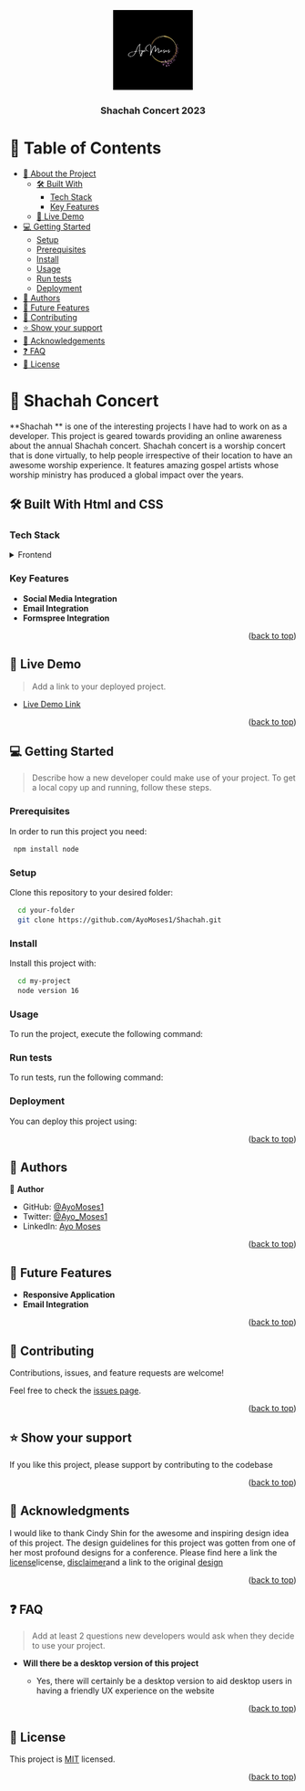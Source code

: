 

<a name="readme-top"></a>

<div align="center">

  <img src="images/1.png" alt="logo" width="140"  height="auto" />
  <br/>

  <h3><b>Shachah Concert 2023</b></h3>

</div>

<!-- TABLE OF CONTENTS -->

# 📗 Table of Contents

- [📖 About the Project](#about-project)
  - [🛠 Built With](#built-with)
    - [Tech Stack](#tech-stack)
    - [Key Features](#key-features)
  - [🚀 Live Demo](#live-demo)
- [💻 Getting Started](#getting-started)
  - [Setup](#setup)
  - [Prerequisites](#prerequisites)
  - [Install](#install)
  - [Usage](#usage)
  - [Run tests](#run-tests)
  - [Deployment](#triangular_flag_on_post-deployment)
- [👥 Authors](#authors)
- [🔭 Future Features](#future-features)
- [🤝 Contributing](#contributing)
- [⭐️ Show your support](#support)
- [🙏 Acknowledgements](#acknowledgements)
- [❓ FAQ](#faq)
- [📝 License](#license)

<!-- PROJECT DESCRIPTION -->

# 📖 Shachah Concert<a name="about-project"></a>

**Shachah ** is one of the interesting projects I have had to work on as a developer. This project is geared towards providing an online awareness about the annual Shachah concert. Shachah concert is a worship concert that is done virtually, to help people irrespective of their location to have an awesome worship experience. It features amazing gospel artists whose worship ministry has produced a global impact over the years.  
## 🛠 Built With <a name="built-with"> Html and CSS</a>

### Tech Stack <a name="tech-stack"></a>

<details>
  <summary>Frontend</summary>
  <ul>
    <li>Html and CSS</li>
  </ul>
</details>

<!-- Features -->

### Key Features <a name="key-features"></a>

- **Social Media Integration**
- **Email Integration**
- **Formspree Integration**

<p align="right">(<a href="#readme-top">back to top</a>)</p>

<!-- LIVE DEMO -->

## 🚀 Live Demo <a name="live-demo"></a>

> Add a link to your deployed project.
- [Live Demo Link](https://ayomoses1.github.io/Shachah/)

<p align="right">(<a href="#readme-top">back to top</a>)</p>

<!-- GETTING STARTED -->

## 💻 Getting Started <a name="getting-started"></a>

> Describe how a new developer could make use of your project.
To get a local copy up and running, follow these steps.

### Prerequisites

In order to run this project you need:


```sh
 npm install node
```


### Setup

Clone this repository to your desired folder:


```sh
  cd your-folder
  git clone https://github.com/AyoMoses1/Shachah.git
```

### Install

Install this project with:



```sh
  cd my-project
  node version 16
```


### Usage

To run the project, execute the following command:

<!--
Example command:
```sh
  rails server
```
--->

### Run tests

To run tests, run the following command:

<!--
Example command:
```sh
  bin/rails test test/models/article_test.rb
```
--->

### Deployment

You can deploy this project using:

<!--
Example:
```sh
```
 -->

<p align="right">(<a href="#readme-top">back to top</a>)</p>

<!-- AUTHORS -->

## 👥 Authors <a name="authors"></a>

👤 **Author**

- GitHub: [@AyoMoses1](https://github.com/AyoMoses1)
- Twitter: [@Ayo_Moses1](https://twitter.com/Ayo_Moses1)
- LinkedIn: [Ayo Moses](https://www.linkedin.com/in/ayo-moses-493946184/)


<p align="right">(<a href="#readme-top">back to top</a>)</p>

<!-- FUTURE FEATURES -->

## 🔭 Future Features <a name="future-features"></a>

- **Responsive Application**
- **Email Integration**

<p align="right">(<a href="#readme-top">back to top</a>)</p>

<!-- CONTRIBUTING -->

## 🤝 Contributing <a name="contributing"></a>

Contributions, issues, and feature requests are welcome!

Feel free to check the [issues page](../../issues/).

<p align="right">(<a href="#readme-top">back to top</a>)</p>

<!-- SUPPORT -->

## ⭐️ Show your support <a name="support"></a>

If you like this project, please support by contributing to the codebase

<p align="right">(<a href="#readme-top">back to top</a>)</p>

<!-- ACKNOWLEDGEMENTS -->

## 🙏 Acknowledgments <a name="acknowledgements"></a>

I would like to thank Cindy Shin for the awesome and inspiring design idea of this project. The design guidelines for this project was gotten from one of her most profound designs for a conference. Please find here a link the <a href="https://creativecommons.org/licenses/by-nc/4.0/legalcode">license</a>license, <a href="https://creativecommons.org/licenses/by-nc/4.0/#">disclaimer</a>and a link to the original <a href="https://www.behance.net/gallery/29845175/CC-Global-Summit-2015">design</a>

<p align="right">(<a href="#readme-top">back to top</a>)</p>

<!-- FAQ (optional) -->

## ❓ FAQ <a name="faq"></a>

> Add at least 2 questions new developers would ask when they decide to use your project.
- **Will there be a desktop version of this project**

  - Yes, there will certainly be a desktop version to aid desktop users in having a friendly UX experience on the website


<p align="right">(<a href="#readme-top">back to top</a>)</p>

<!-- LICENSE -->

## 📝 License <a name="license"></a>

This project is [MIT](./LICENSE.md) licensed.


<p align="right">(<a href="#readme-top">back to top</a>)</p>